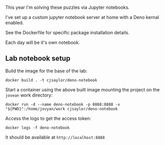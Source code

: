 This year I'm solving these puzzles via Jupyter notebooks.

I've set up a custom jupyter notebook server at home with a Deno kernal enabled.

See the Dockerfile for specific package installation details.

Each day will be it's own notebook.

## Lab notebook setup

Build the image for the base of the lab:

```
docker build . -t cjsaylor/deno-notebook
```

Start a container using the above built image mounting the project on the `jovean` work directory:

```
docker run -d --name deno-notebook -p 8888:8888 -v "${PWD}":/home/jovyan/work cjsaylor/deno-notebook
```

Access the logs to get the access token:

```
docker logs -f deno-notebook
```

It should be available at `http://localhost:8888`